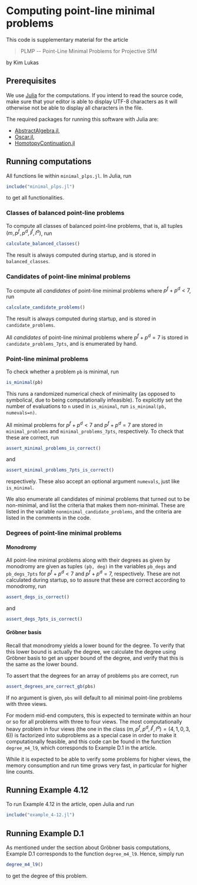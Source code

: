 # Computing point-line minimal problems

This code is supplementary material for the article

> PLMP -- Point-Line Minimal Problems for Projective SfM

by Kim Lukas

## Prerequisites

We use [Julia](https://julialang.org/) for the computations.  If you intend to
read the source code, make sure that your editor is able to display UTF-8
characters as it will otherwise not be able to display all characters in the
file.

The required packages for running this software with Julia are:
- [AbstractAlgebra.jl](https://github.com/Nemocas/AbstractAlgebra.jl/),
- [Oscar.jl](https://github.com/oscar-system/Oscar.jl),
- [HomotopyContinuation.jl](https://github.com/JuliaHomotopyContinuation/HomotopyContinuation.jl)

## Running computations

All functions lie within `minimal_plps.jl`.  In Julia, run
```julia
include("minimal_plps.jl")
```
to get all functionalities.

### Classes of balanced point-line problems

To compute all classes of balanced point-line problems, that is, all tuples
$(m, p^f, p^d, l^f, l^a)$, run
```julia
calculate_balanced_classes()
```
The result is always computed during startup, and is stored in
`balanced_classes`.

### Candidates of point-line minimal problems

To compute all *candidates* of point-line minimal problems where
$p^f + p^d < 7$, run
```julia
calculate_candidate_problems()
```
The result is always computed during startup, and is stored in
`candidate_problems`.

All *candidates* of point-line minimal problems where $p^f + p^d = 7$ is stored
in `candidate_problems_7pts`, and is enumerated by hand.

### Point-line minimal problems

To check whether a problem `pb` is minimal, run
```julia
is_minimal(pb)
```
This runs a randomized numerical check of minimality (as opposed to symbolical,
due to being computationally infeasible).  To explicitly set the number of
evaluations to
`n` used in `is_minimal`, run `is_minimal(pb, numevals=n)`.

All minimal problems for $p^f + p^d < 7$ and $p^f + p^d = 7$ are stored in
`minimal_problems` and `minimal_problems_7pts`, respectively.  To check that
these are correct, run
```julia
assert_minimal_problems_is_correct()
```
and
```julia
assert_minimal_problems_7pts_is_correct()
```
respectively.  These also accept an optional argument `numevals`, just like
`is_minimal`.

We also enumerate all candidates of minimal problems that turned out to be
non-minimal, and list the criteria that makes them non-minimal.  These are
listed in the variable `nonminimal_candidate_problems`, and the criteria are
listed in the comments in the code.

### Degrees of point-line minimal problems

#### Monodromy

All point-line minimal problems along with their degrees as given by monodromy
are given as tuples `(pb, deg)` in the variables `pb_degs` and `pb_degs_7pts`
for $p^f + p^d < 7$ and $p^f + p^d = 7$, respectively.  These are not
calculated during startup, so to assure that these are correct according to
monodromy, run
```julia
assert_degs_is_correct()
```
and
```julia
assert_degs_7pts_is_correct()
```

#### Gröbner basis

Recall that monodromy yields a lower bound for the degree.  To verify that this
lower bound is actually the degree, we calculate the degree using Gröbner basis
to get an upper bound of the degree, and verify that this is the same as the
lower bound.

To assert that the degrees for an array of problems `pbs` are correct, run
```julia
assert_degrees_are_correct_gb(pbs)
```
If no argument is given, `pbs` will default to all minimal point-line problems
with three views.

For modern mid-end computers, this is expected to terminate within an hour or
so for all problems with three to four views.  The most computationally heavy
problem in four views (the one in the class
$(m, p^f, p^d, l^f, l^a) = (4, 1, 0, 3, 6)$) is factorized into subproblems as
a special case in order to make it computationally feasible, and this code can
be found in the function `degree_m4_l9`, which corresponds to Example D.1 in
the article.

While it is expected to be able to verify some problems for higher views, the
memory consumption and run time grows very fast, in particular for higher line
counts.

## Running Example 4.12

To run Example 4.12 in the article, open Julia and run
```julia
include("example_4-12.jl")
```

## Running Example D.1

As mentioned under the section about Gröbner basis computations, Example D.1
corresponds to the function `degree_m4_l9`.  Hence, simply run
```julia
degree_m4_l9()
```
to get the degree of this problem.
